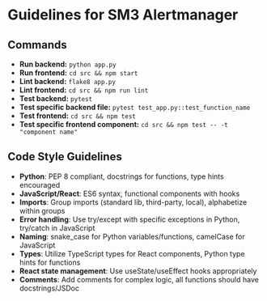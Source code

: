 # Guidelines for SM3 Alertmanager

## Commands
- **Run backend:** `python app.py`
- **Run frontend:** `cd src && npm start`
- **Lint backend:** `flake8 app.py`
- **Lint frontend:** `cd src && npm run lint`
- **Test backend:** `pytest`
- **Test specific backend file:** `pytest test_app.py::test_function_name`
- **Test frontend:** `cd src && npm test`
- **Test specific frontend component:** `cd src && npm test -- -t "component name"`

## Code Style Guidelines
- **Python**: PEP 8 compliant, docstrings for functions, type hints encouraged
- **JavaScript/React**: ES6 syntax, functional components with hooks
- **Imports**: Group imports (standard lib, third-party, local), alphabetize within groups
- **Error handling**: Use try/except with specific exceptions in Python, try/catch in JavaScript
- **Naming**: snake_case for Python variables/functions, camelCase for JavaScript
- **Types**: Utilize TypeScript types for React components, Python type hints for functions
- **React state management**: Use useState/useEffect hooks appropriately
- **Comments**: Add comments for complex logic, all functions should have docstrings/JSDoc